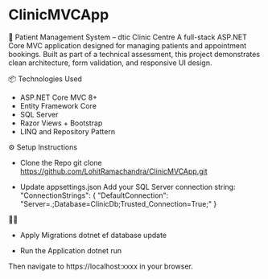 ﻿# ClinicMVCApp

🏥 Patient Management System – dtic Clinic Centre
A full-stack ASP.NET Core MVC application designed for managing patients and appointment bookings. Built as part of a technical assessment, this project demonstrates clean architecture, form validation, and responsive UI design.

📦 Technologies Used
- ASP.NET Core MVC 8+
- Entity Framework Core
- SQL Server
- Razor Views + Bootstrap
- LINQ and Repository Pattern

⚙️ Setup Instructions
- Clone the Repo
git clone https://github.com/LohitRamachandra/ClinicMVCApp.git


- Update appsettings.json
Add your SQL Server connection string:
"ConnectionStrings": {
  "DefaultConnection": "Server=.;Database=ClinicDb;Trusted_Connection=True;"
}


- Apply Migrations
dotnet ef database update


- Run the Application
dotnet run


Then navigate to https://localhost:xxxx in your browser.
